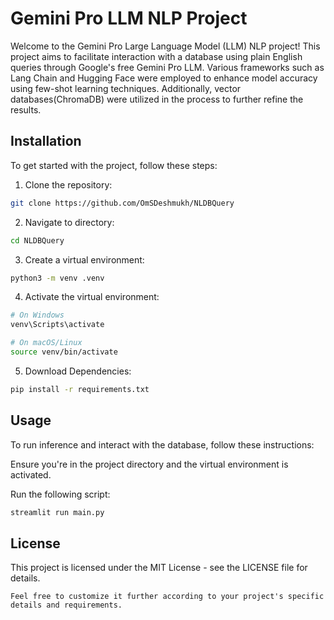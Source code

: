 # Gemini Pro LLM NLP Project

Welcome to the Gemini Pro Large Language Model (LLM) NLP project! This project aims to facilitate interaction with a database using plain English queries through Google's free Gemini Pro LLM. Various frameworks such as Lang Chain and Hugging Face were employed to enhance model accuracy using few-shot learning techniques. Additionally, vector databases(ChromaDB) were utilized in the process to further refine the results.

## Installation

To get started with the project, follow these steps:

1. Clone the repository:

```bash
git clone https://github.com/OmSDeshmukh/NLDBQuery
```

2. Navigate to directory:

```bash
cd NLDBQuery
```

3. Create a virtual environment:

```bash
python3 -m venv .venv
```

4. Activate the virtual environment:

```bash
# On Windows
venv\Scripts\activate

# On macOS/Linux
source venv/bin/activate
```

5. Download Dependencies:

```bash
pip install -r requirements.txt
```

## Usage

To run inference and interact with the database, follow these instructions:

Ensure you're in the project directory and the virtual environment is activated.

Run the following script:
```bash
streamlit run main.py
```

## License

This project is licensed under the MIT License - see the LICENSE file for details.

```vbnet
Feel free to customize it further according to your project's specific details and requirements.
```